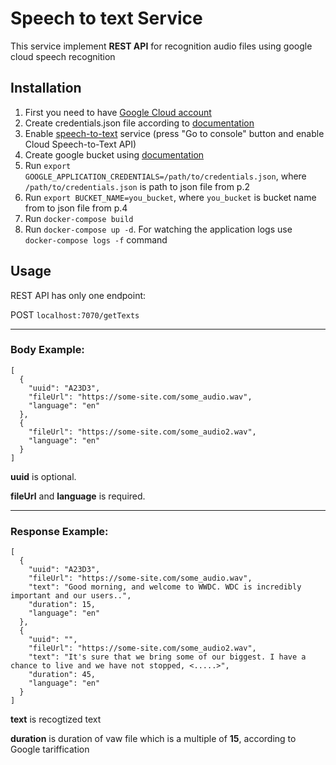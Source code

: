 # Speech to text Service
This service implement **REST API** for recognition audio files using google cloud speech recognition

## Installation

1. First you need to have [Google Cloud account](https://cloud.google.com/ "Google Cloud")
2. Create credentials.json file according to [documentation](https://cloud.google.com/docs/authentication/getting-started)
3. Enable [speech-to-text](https://cloud.google.com/speech-to-text) service (press "Go to console" button and enable Cloud Speech-to-Text API)
4. Create google bucket using [documentation](https://cloud.google.com/storage/docs/creating-buckets)
5. Run `export GOOGLE_APPLICATION_CREDENTIALS=/path/to/credentials.json`, where `/path/to/credentials.json` is path 
   to json file from p.2
6. Run `export BUCKET_NAME=you_bucket`, where `you_bucket` is bucket name from 
   to json file from p.4
7. Run `docker-compose build`
8. Run `docker-compose up -d`. For watching the application logs use `docker-compose logs -f` command

## Usage
REST API has only one endpoint:

POST `localhost:7070/getTexts`
___
### Body Example:
```
[
  {
    "uuid": "A23D3",
    "fileUrl": "https://some-site.com/some_audio.wav",
    "language": "en"
  },
  {
    "fileUrl": "https://some-site.com/some_audio2.wav",
    "language": "en"
  }
]
```
**uuid** is optional.

**fileUrl** and **language** is required.
___
### Response Example:
```
[
  {
    "uuid": "A23D3",
    "fileUrl": "https://some-site.com/some_audio.wav",
    "text": "Good morning, and welcome to WWDC. WDC is incredibly important and our users..",
    "duration": 15,
    "language": "en"
  },
  {
    "uuid": "",
    "fileUrl": "https://some-site.com/some_audio2.wav",
    "text": "It's sure that we bring some of our biggest. I have a chance to live and we have not stopped, <.....>",
    "duration": 45,
    "language": "en"
  }
]
```
**text** is recogtized text

**duration** is duration of vaw file which is a multiple of **15**, according to Google tariffication
